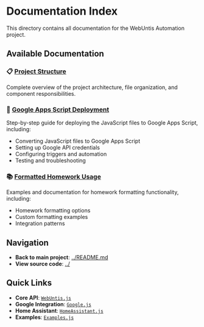 # Documentation Index

This directory contains all documentation for the WebUntis Automation project.

## Available Documentation

### 📋 [Project Structure](PROJECT_STRUCTURE.md)
Complete overview of the project architecture, file organization, and component responsibilities.

### 🚀 [Google Apps Script Deployment](GOOGLE_APPS_SCRIPT_DEPLOYMENT.md)
Step-by-step guide for deploying the JavaScript files to Google Apps Script, including:
- Converting JavaScript files to Google Apps Script
- Setting up Google API credentials
- Configuring triggers and automation
- Testing and troubleshooting

### 📚 [Formatted Homework Usage](FORMATTED_HOMEWORK_USAGE.md)
Examples and documentation for homework formatting functionality, including:
- Homework formatting options
- Custom formatting examples
- Integration patterns

## Navigation

- **Back to main project**: [../README.md](../README.md)
- **View source code**: [../](../)

## Quick Links

- **Core API**: [`WebUntis.js`](../WebUntis.js)
- **Google Integration**: [`Google.js`](../Google.js)
- **Home Assistant**: [`HomeAssistant.js`](../HomeAssistant.js)
- **Examples**: [`Examples.js`](../Examples.js)